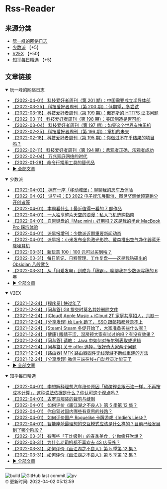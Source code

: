 # Rss-Reader

## 来源分类

* [阮一峰的网络日志](#阮一峰的网络日志)
* [少数派](#少数派) 【+5】
* [V2EX](#V2EX) 【+50】
* [知乎每日精选](#知乎每日精选) 【+5】

## 文章链接

<details open>
    <summary id="阮一峰的网络日志">
     阮一峰的网络日志
    </summary>


* [【2022-04-01】 科技爱好者周刊（第 201 期）：中国需要成立半导体部](http://www.ruanyifeng.com/blog/2022/04/weekly-issue-201.html)
* [【2022-03-25】 科技爱好者周刊（第 200 期）：低期望，多尝试](http://www.ruanyifeng.com/blog/2022/03/weekly-issue-200.html)
* [【2022-03-18】 科技爱好者周刊（第 199 期）：俄罗斯的 HTTPS 证书问题](http://www.ruanyifeng.com/blog/2022/03/weekly-issue-199.html)
* [【2022-03-11】 科技爱好者周刊（第 198 期）：美国制造是否可能](http://www.ruanyifeng.com/blog/2022/03/weekly-issue-198.html)
* [【2022-03-04】 科技爱好者周刊（第 197 期）：如果这个世界有快乐机](http://www.ruanyifeng.com/blog/2022/03/weekly-issue-197.html)
* [【2022-02-25】 科技爱好者周刊（第 196 期）：掌机的未来](http://www.ruanyifeng.com/blog/2022/02/weekly-issue-196.html)
* [【2022-02-18】 科技爱好者周刊（第 195 期）：你做过不在乎结果的项目吗？](http://www.ruanyifeng.com/blog/2022/02/weekly-issue-195.html)
* [【2022-02-11】 科技爱好者周刊（第 194 期）：悲观者正确，乐观者成功](http://www.ruanyifeng.com/blog/2022/02/weekly-issue-194.html)
* [【2022-02-04】 万兆家庭网络的时代](http://www.ruanyifeng.com/blog/2022/02/10g-ethernet.html)
* [【2022-01-28】 命令行常用工具的替代品](http://www.ruanyifeng.com/blog/2022/01/cli-alternative-tools.html)
* [:arrow_forward: 全部文章](data/阮一峰的网络日志.md)
</details>

<details open>
    <summary id="少数派">
     少数派
    </summary>


* [【2022-04-02】 拥有一座「移动城堡」：聊聊我的房车及体验](https://sspai.com/post/72337)
* [【2022-04-02】 派早报：E3 2022 电子娱乐展取消，图灵奖颁给超算跑分开创者等](https://sspai.com/post/72420)
* [【2022-04-01】 本周看什么丨最近值得一看的 7 部作品](https://sspai.com/post/72421)
* [【2022-04-01】 一人独享整片天空的浪漫：私人飞机选购指南](https://sspai.com/post/72110)
* [【2022-04-01】 自带键盘的「Mac mini」好用吗？这是我的半台 MacBook Pro 踩坑体验](https://sspai.com/post/72313)
* [【2022-04-01】 派早报增刊：少数派近期重要新闻动态](https://sspai.com/post/72397)
* [【2022-04-01】 派早报：小米发布全色激光影院、戴森推出空气净化器蓝牙降噪耳机](https://sspai.com/post/72404)
* [【2022-03-31】 新玩意 100｜100 元可以买到啥？](https://sspai.com/post/72398)
* [【2022-03-31】 每日笔记、日程管理、工作复盘——这是我钻研出的 Obsidian 八般武艺](https://sspai.com/post/72385)
* [【2022-03-31】 从「用爱发电」到成为「稿霸」，聊聊我在少数派写稿的 6 年](https://sspai.com/post/72319)
* [:arrow_forward: 全部文章](data/少数派.md)
</details>

<details open>
    <summary id="V2EX">
     V2EX
    </summary>


* [【2021-12-24】 [程序员] 快过年了](https://www.v2ex.com/t/824201)
* [【2021-12-24】 [问与答] Git 提交时莫名其妙删除文件](https://www.v2ex.com/t/824200)
* [【2021-12-24】 [iCloud] Apple Music + iCloud 2T 家庭共享招人，六缺一](https://www.v2ex.com/t/824199)
* [【2021-12-24】 [分享发现] 给 Lark 跪了， SSO 跟邮箱都登录不上](https://www.v2ex.com/t/824198)
* [【2021-12-24】 [Steam] Steam 冬促开始了，大家准备买些什么呢？](https://www.v2ex.com/t/824197)
* [【2021-12-24】 [健康] 眼睛干涩，湿房镜大家有试过的吗？有没有效果？](https://www.v2ex.com/t/824196)
* [【2021-12-24】 [问与答] 请教： Java 中如何对布尔列表取或逻辑](https://www.v2ex.com/t/824194)
* [【2021-12-24】 [问与答] 关于 offer 选择，很好奇大家两个问题](https://www.v2ex.com/t/824192)
* [【2021-12-24】 [路由器] MTK 路由器固件无线漫游不断线重连的方法](https://www.v2ex.com/t/824191)
* [【2021-12-24】 [分享发现] 微信三端在线+自动登录功能无了](https://www.v2ex.com/t/824190)
* [:arrow_forward: 全部文章](data/V2EX.md)
</details>

<details open>
    <summary id="知乎每日精选">
     知乎每日精选
    </summary>


* [【2022-04-01】 李想解释理想汽车涨价原因「碳酸锂会跟石油一样，不再按成本计算」，这种说法依据是什么？你认可这个观点吗？](http://www.zhihu.com/question/524618092/answer/2418462302?utm_campaign=rss&utm_medium=rss&utm_source=rss&utm_content=title)
* [【2022-04-01】 古罗马服装的裁剪与缝制](http://zhuanlan.zhihu.com/p/472667618?utm_campaign=rss&utm_medium=rss&utm_source=rss&utm_content=title)
* [【2022-04-01】 如何评价《画江湖之不良人》第 5 季第 12 集？](http://www.zhihu.com/question/525146162/answer/2416560958?utm_campaign=rss&utm_medium=rss&utm_source=rss&utm_content=title)
* [【2022-04-01】 你自驾过国内哪些有意思的线路？](http://www.zhihu.com/question/291164310/answer/2416074159?utm_campaign=rss&utm_medium=rss&utm_source=rss&utm_content=title)
* [【2022-04-01】 如何评价国产 Roguelike 卡牌游戏《Indie's Lies》？](http://www.zhihu.com/question/525066809/answer/2417164116?utm_campaign=rss&utm_medium=rss&utm_source=rss&utm_content=title)
* [【2022-04-01】 智能座舱最理想的交互模式应该是什么样的？目前己经发展到了哪个阶段？](http://www.zhihu.com/question/515398912/answer/2417706724?utm_campaign=rss&utm_medium=rss&utm_source=rss&utm_content=title)
* [【2022-03-31】 有哪些「王炸级别」的春季美食，让你疯狂吹爆？](http://www.zhihu.com/question/521291003/answer/2417062665?utm_campaign=rss&utm_medium=rss&utm_source=rss&utm_content=title)
* [【2022-03-31】 为什么老司机都不喜欢去 4S 店保养？](http://www.zhihu.com/question/520888270/answer/2416771464?utm_campaign=rss&utm_medium=rss&utm_source=rss&utm_content=title)
* [【2022-03-31】 如何评价《画江湖之不良人》第 5 季第 12 集？](http://www.zhihu.com/question/525146162/answer/2416444915?utm_campaign=rss&utm_medium=rss&utm_source=rss&utm_content=title)
* [【2022-03-31】 如何评价《画江湖之不良人》第 5 季第 12 集？](http://www.zhihu.com/question/525146162/answer/2416322528?utm_campaign=rss&utm_medium=rss&utm_source=rss&utm_content=title)
* [:arrow_forward: 全部文章](data/知乎每日精选.md)
</details>


---

![build](https://github.com/LikaiLee/rss-reader/workflows/rss%20reader/badge.svg)
![GitHub last commit](https://img.shields.io/github/last-commit/likailee/rss-reader)
![pv](https://pageview.vercel.app/?github_user=likailee) <br>
:alarm_clock: 更新时间: 2022-04-02 05:12:59